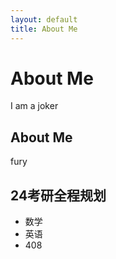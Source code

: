 ```yaml
---
layout: default
title: About Me
---
```


<h1>About Me</h1>

<p>I am a joker</p>

<h2>About Me</h2>

<p>fury</p>

<h2>24考研全程规划</h2>

<ul>
  <li>数学</li>
  <li>英语</li>
  <li>408</li>
</ul>